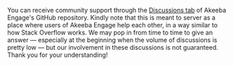 You can receive community support through the [Discussions tab](https://github.com/akeeba/engage/discussions) of Akeeba Engage's GitHub repository. Kindly note that this is meant to server as a place where users of Akeeba Engage help each other, in a way similar to how Stack Overflow works. We may pop in from time to time to give an answer — especially at the beginning when the volume of discussions is pretty low — but our involvement in these discussions is not guaranteed. Thank you for your understanding!